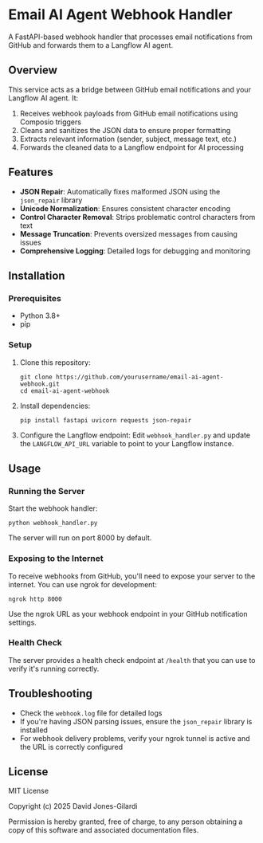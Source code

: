 # Email AI Agent Webhook Handler

A FastAPI-based webhook handler that processes email notifications from GitHub and forwards them to a Langflow AI agent.

## Overview

This service acts as a bridge between GitHub email notifications and your Langflow AI agent. It:

1. Receives webhook payloads from GitHub email notifications using Composio triggers
2. Cleans and sanitizes the JSON data to ensure proper formatting
3. Extracts relevant information (sender, subject, message text, etc.)
4. Forwards the cleaned data to a Langflow endpoint for AI processing

## Features

- **JSON Repair**: Automatically fixes malformed JSON using the `json_repair` library
- **Unicode Normalization**: Ensures consistent character encoding
- **Control Character Removal**: Strips problematic control characters from text
- **Message Truncation**: Prevents oversized messages from causing issues
- **Comprehensive Logging**: Detailed logs for debugging and monitoring

## Installation

### Prerequisites

- Python 3.8+
- pip

### Setup

1. Clone this repository:
   ```
   git clone https://github.com/yourusername/email-ai-agent-webhook.git
   cd email-ai-agent-webhook
   ```

2. Install dependencies:
   ```
   pip install fastapi uvicorn requests json-repair
   ```

3. Configure the Langflow endpoint:
   Edit `webhook_handler.py` and update the `LANGFLOW_API_URL` variable to point to your Langflow instance.

## Usage

### Running the Server

Start the webhook handler:

```
python webhook_handler.py
```

The server will run on port 8000 by default.

### Exposing to the Internet

To receive webhooks from GitHub, you'll need to expose your server to the internet. You can use ngrok for development:

```
ngrok http 8000
```

Use the ngrok URL as your webhook endpoint in your GitHub notification settings.

### Health Check

The server provides a health check endpoint at `/health` that you can use to verify it's running correctly.

## Troubleshooting

- Check the `webhook.log` file for detailed logs
- If you're having JSON parsing issues, ensure the `json_repair` library is installed
- For webhook delivery problems, verify your ngrok tunnel is active and the URL is correctly configured

## License

MIT License

Copyright (c) 2025 David Jones-Gilardi

Permission is hereby granted, free of charge, to any person obtaining a copy of this software and associated documentation files.